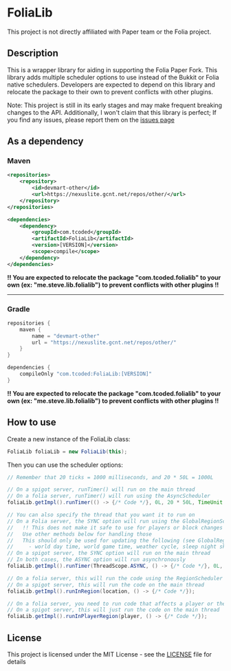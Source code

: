 # FoliaLib
This project is not directly affiliated with Paper team or the Folia project.

## Description
This is a wrapper library for aiding in supporting the Folia Paper Fork. This library adds multiple scheduler options to use instead of the Bukkit or Folia native schedulers. Developers are expected to depend on this library and relocate the package to their own to prevent conflicts with other plugins.

Note: This project is still in its early stages and may make frequent breaking changes to the API. Additionally, I won't claim that this library is perfect; If you find any issues, please report them on the [issues page](https://github.com/TechnicallyCoded/FoliaLib/issues)

## As a dependency
### Maven
```xml
<repositories>
    <repository>
        <id>devmart-other</id>
        <url>https://nexuslite.gcnt.net/repos/other/</url>
    </repository>
</repositories>

<dependencies>
    <dependency>
        <groupId>com.tcoded</groupId>
        <artifactId>FoliaLib</artifactId>
        <version>[VERSION]</version>
        <scope>compile</scope>
    </dependency>
</dependencies>
```
**!! You are expected to relocate the package "com.tcoded.folialib" to your own (ex: "me.steve.lib.folialib") to prevent conflicts with other plugins !!**

***

### Gradle
```groovy
repositories {
    maven {
        name = "devmart-other"
        url = "https://nexuslite.gcnt.net/repos/other/"
    }
}

dependencies {
    compileOnly "com.tcoded:FoliaLib:[VERSION]"
}
```
**!! You are expected to relocate the package "com.tcoded.folialib" to your own (ex: "me.steve.lib.folialib") to prevent conflicts with other plugins !!**

## How to use
Create a new instance of the FoliaLib class:
```java
FoliaLib foliaLib = new FoliaLib(this);
```
Then you can use the scheduler options:
```java
// Remember that 20 ticks = 1000 milliseconds, and 20 * 50L = 1000L

// On a spigot server, runTimer() will run on the main thread
// On a folia server, runTimer() will run using the AsyncScheduler
foliaLib.getImpl().runTimer(() -> {/* Code */}, 0L, 20 * 50L, TimeUnit.MILLISECONDS);

// You can also specify the thread that you want it to run on
// On a Folia server, the SYNC option will run using the GlobalRegionScheduler 
//   !! This does not make it safe to use for players or block changes !!
//   Use other methods below for handling those
//   This should only be used for updating the following (see GlobalRegionScheduler.java for more info)
//     - world day time, world game time, weather cycle, sleep night skipping, executing commands for console, and other misc
// On a spigot server, the SYNC option will run on the main thread
// In both cases, the ASYNC option will run asynchronously
foliaLib.getImpl().runTimer(ThreadScope.ASYNC, () -> {/* Code */}, 0L, 20 * 50L, TimeUnit.MILLISECONDS);

// On a folia server, this will run the code using the RegionScheduler that is appropriate for the location
// On a spigot server, this will run the code on the main thread
foliaLib.getImpl().runInRegion(location, () -> {/* Code */});

// On a folia server, you need to run code that affects a player or the world in a region.
// On a spigot server, this will just run the code on the main thread
foliaLib.getImpl().runInPlayerRegion(player, () -> {/* Code */});
```

## License
This project is licensed under the MIT License - see the [LICENSE](LICENSE) file for details